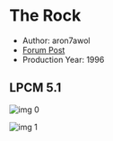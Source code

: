 # The Rock

* Author: aron7awol
* [Forum Post](https://www.avsforum.com/threads/bass-eq-for-filtered-movies.2995212/post-58049636)
* Production Year: 1996

## LPCM 5.1

![img 0](https://i.imgur.com/8Wa9FIn.jpg)

![img 1](https://i.imgur.com/MClMPz4.png)

